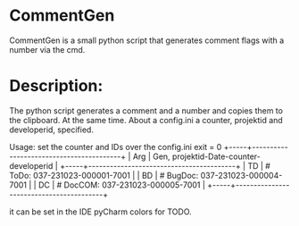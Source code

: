 # CommentGen
CommentGen is a small python script that generates comment flags with a number via the cmd. 

# Description:
The python script generates a comment and a number and copies them to the clipboard. At the same time. 
About a config.ini a counter, projektid and developerid, specified. 

Usage: set the counter and IDs over the config.ini
exit = 0
+-----+-----------------------------------------+
| Arg | Gen, projektid-Date-counter-developerid |
+-----+-----------------------------------------+
| TD | # ToDo: 037-231023-000001-7001 |
| BD | # BugDoc: 037-231023-000004-7001 |
| DC | # DocCOM: 037-231023-000005-7001 |
+-----+-----------------------------------------+

it can be set in the IDE pyCharm colors for TODO. 

